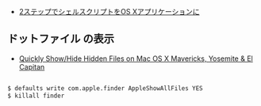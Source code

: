 - [2ステップでシェルスクリプトをOS Xアプリケーションに](http://qiita.com/mattintosh4/items/83e1540c31c803c3fd5e)

## ドットファイル の表示

- [Quickly Show/Hide Hidden Files on Mac OS X Mavericks, Yosemite & El Capitan](http://ianlunn.co.uk/articles/quickly-showhide-hidden-files-mac-os-x-mavericks/)

~~~bash

$ defaults write com.apple.finder AppleShowAllFiles YES
$ killall finder
~~~

